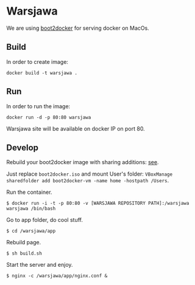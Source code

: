 Warsjawa
========

We are using [boot2docker](http://boot2docker.io/) for serving docker on MacOs.

Build
-----
In order to create image:

	docker build -t warsjawa .

Run
---
In order to run the image:

	docker run -d -p 80:80 warsjawa

Warsjawa site will be available on docker IP on port 80.

Develop
-------
Rebuild your boot2docker image with sharing additions: [see](https://medium.com/boot2docker-lightweight-linux-for-docker/boot2docker-together-with-virtualbox-guest-additions-da1e3ab2465c). 

Just replace `boot2docker.iso` and mount User's folder: `VBoxManage sharedfolder add boot2docker-vm -name home -hostpath /Users`.

Run the container.

	$ docker run -i -t -p 80:80 -v [WARSJAWA REPOSITORY PATH]:/warsjawa warsjawa /bin/bash

Go to app folder, do cool stuff. 

	$ cd /warsjawa/app

Rebuild page.

	$ sh build.sh

Start the server and enjoy.

	$ nginx -c /warsjawa/app/nginx.conf &

